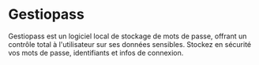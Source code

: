 # Gestiopass
Gestiopass est un logiciel local de stockage de mots de passe, offrant un contrôle total à l'utilisateur sur ses données sensibles. Stockez en sécurité vos mots de passe, identifiants et infos de connexion.
